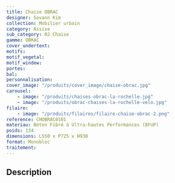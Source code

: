 ```yaml
---
title: Chaise OBRAC
designer: Sovann Kim
collection: Mobilier urbain
category: Assise
sub_category: 02 Chaise
gamme: OBRAC
cover_undertext:
motifs:
motif_vegetal:
motif_window:
portes:
bal:
personnalisation:
cover_image: "/produits/cover_image/chaise-obrac.jpg"
carousel:
    - image: "/produits/chaises-obrac-la-rochelle.jpg"
    - image: "/produits/obrac-chaises-la-rochelle-velo.jpg"
filaire:
    - image: "/produits/filaires/filaire-chaise-obrac-2.png"
reference: CHOBRAC0101
materiau: Béton Fibré à Ultra-hautes Performances (BFUP)
poids: 134
dimensions: L550 x P725 x H930
format: Monobloc
traitement:
---
```


## Description
